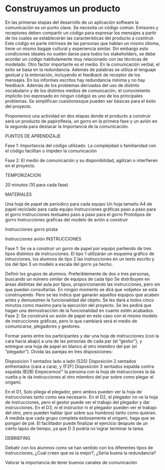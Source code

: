 # Construyamos un producto

En las primeras etapas del desarrollo de un aplicación software la comunicación es un punto clave. Se necesita un código común. Emisores y receptores deben compartir un código para expresar los mensajes a partir de los cuales se establecerán las características del producto a cosntruir. Este código es parte intrínsea de las personas que hablan un mismo idioma, tiene un mismo bagaje cultural y experiencia similar. Sin embargo esto condiciones ideales no suelen darse para todos los stakeholders, se debe acordar un código habitulamente muy relacionado con las técnicas de modelado. Otro factor importante es el medio. En la comunicación verbal, el exito se basa en la redundancia. Además de palabras se utiliza el lenguaje gestual y la entonación, incluyendo el feedback de receptor de los mensajes. En los informes escritos hay redundancia mínima y no hay feedback. Además de los problemas derivados del uso de distinto vocabulario y de los distintos medios de comuncación, el conocimiento implicito (no expresado en ningun código) es uno de los principales problemas. Se simplifican cuestionesque pueden ser básicas para el éxito del proyecto.

Proponemos una actividad en dos etapas donde el producto a construir será un producto de papiroflexia, un gorro en la primera fase y un avión en la segunda para destacar la Importancia de la comunicación.

PUNTOS DE APRENDIZAJE

Fase 1: Importancia del código utilizado. La complejidad o familiaridad con el código facilitan o impiden la comunicación

Fase 2: El medio de comunicación y su disponibilidad, agilizan o interfieren en el proyecto.

TEMPORIZACION

20 minutos (10 para cada fase)

MATERIALES

Una hoja de papel de periodico para cada equipo
Un hoja tamaño A4 de papel reciclado para cada equipo
Instrucciones gráficas paso a paso para el gorro
Instrucciones textuales paso a paso para el gorro
Prototipos de gorro
Instrucciones graficas del modelo de avión a construir

Instrucciones gorro pirata

Instrucciones avión
INSTRUCCIONES

Fase 1: Se va a construir un gorro de papel por equipo partiendo de tres tipos distintos de instrucciones. El tipo 1 utilizarán un esquema gráfico de intrucciones, los alumnos de tipo 2 las instrucciones en un texto escrito y los del tipo 3 un modelo a escala del gorro ya hecho.

Definir los grupos de alumnos. Preferiblemente de dos o tres personas, buscando un número similar de equipos de cada tipo
Se distribuyen en áreas distintas del aula por tipos, proporcionando las instrucciones, pero sin que puedan consultarlas.
En ningún momento se dirá que «objeto» se está construyendo. Pero se les indica que ganarán aquellos equipos que acaben antes y demuestren la funcionalidad del objeto.
Se les dará a todos cinco minutos como maximo para la ejecución del proyecto.
Se les pedirá que hagan una demostracción de la funcionalidad en cuanto estén acabados.
Fase 2: Se construirá un avión de papel en este caso con el mismo modelo de instrucciones gráficas, pero lo que cambiará será el medio de comunicarse, plegadores y gestores.

Formar pares entre los participantes y dar una hoja de instrucciones (con la cara hacia abajo) a una de las personas de cada par (el “gestor”), y entregue una hoja de papel en blanco al otro miembro del par (el “plegador”). Divida las parejas en tres disposiciones:


Disposicion 1 sentados lado a lado (S2S)
Disposición 2 sentados enfrentados (cara a cara), y (F2F)
Disposición 3 sentados espalda contra espalda (B2B)
Empecemos!” la persona con la hoja de instrucciones la da vuelta y le da instrucciones al otro miembro del par sobre como plegar el origami.

En el D1, Solo pliega el plegador, pero ambos pueden ver la hoja de instrucciones tanto como sea necesario.
En el D2, el plegador no ve la hoja de instrucciones, pero el gestor puede ver el trabajo del plegador y dar instrucciones.
En el D3, ni el instructor ni el plegador pueden ver el trabajo del otro, pero pueden hablar (por sobre sus hombros) tanto como quieran.
A medida que cada grupo completa exitosamente el origami, haga que se pongan de pié. El facilitador puede finalizar el ejercicio después de un cierto lapso de tiempo, ya que D 3 podría no lograr terminar la tarea.

DEBRIEFING

Debatir con los alumnos como se han sentido con los diferentes tipos de instrucciones, ¿Cual creen que es la mejor?, ¿Sería buena la redundancia?

Valorar la importancia de tener buenos canales de comunicación
